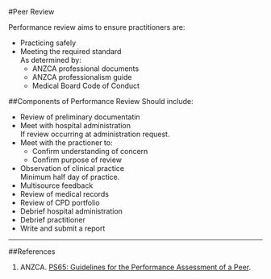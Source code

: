 #Peer Review

Performance review aims to ensure practitioners are:
* Practicing safely
* Meeting the required standard  
As determined by:
	* ANZCA professional documents
	* ANZCA professionalism guide
	* Medical Board Code of Conduct

##Components of Performance Review
Should include:
* Review of preliminary documentatin
* Meet with hospital administration  
If review occurring at administration request.
* Meet with the practioner to:
	* Confirm understanding of concern
	* Confirm purpose of review
* Observation of clinical practice  
Minimum half day of practice.
* Multisource feedback
* Review of medical records
* Review of CPD portfolio
* Debrief hospital administration
* Debrief practitioner
* Write and submit a report

---
##References
1. ANZCA. [PS65: Guidelines for the Performance Assessment of a Peer](http://www.anzca.edu.au/documents/ps65-2018-guidelines-for-the-performance-assessmen.pdf).